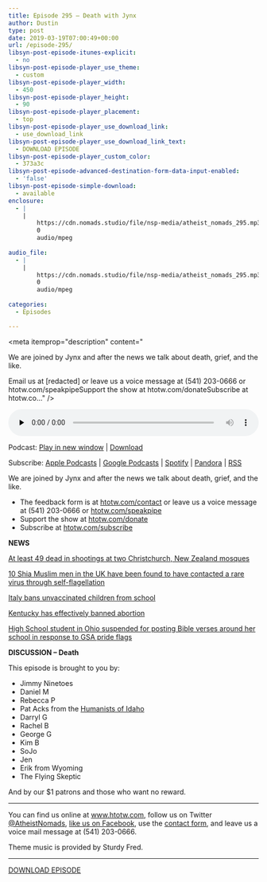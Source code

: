 ```yaml
---
title: Episode 295 – Death with Jynx
author: Dustin
type: post
date: 2019-03-19T07:00:49+00:00
url: /episode-295/
libsyn-post-episode-itunes-explicit:
  - no
libsyn-post-episode-player_use_theme:
  - custom
libsyn-post-episode-player_width:
  - 450
libsyn-post-episode-player_height:
  - 90
libsyn-post-episode-player_placement:
  - top
libsyn-post-episode-player_use_download_link:
  - use_download_link
libsyn-post-episode-player_use_download_link_text:
  - DOWNLOAD EPISODE
libsyn-post-episode-player_custom_color:
  - 373a3c
libsyn-post-episode-advanced-destination-form-data-input-enabled:
  - 'false'
libsyn-post-episode-simple-download:
  - available
enclosure:
  - |
    |
        https://cdn.nomads.studio/file/nsp-media/atheist_nomads_295.mp3
        0
        audio/mpeg
        
audio_file:
  - |
    |
        https://cdn.nomads.studio/file/nsp-media/atheist_nomads_295.mp3
        0
        audio/mpeg
        
categories:
  - Episodes

---
```

<div itemscope itemtype="http://schema.org/AudioObject">
  <meta itemprop="name" content="Episode 295 &#8211; Death with Jynx" />
  
  <meta itemprop="uploadDate" content="2019-03-19T01:00:49-06:00" />
  
  <meta itemprop="encodingFormat" content="audio/mpeg" />
  
  <meta itemprop="description" content="




We are joined by Jynx and after the news we talk about death, grief, and the like.







Email us at [redacted] or leave us a voice message at (541) 203-0666 or htotw.com/speakpipeSupport the show at htotw.com/donateSubscribe at htotw.co..." />
  
  <meta itemprop="contentUrl" content="https://dts.podtrac.com/redirect.mp3/cdn.nomads.studio/file/nsp-media/atheist_nomads_295.mp3" />
  
  <div class="powerpress_player" id="powerpress_player_8558">
    <audio class="wp-audio-shortcode" id="audio-3406-302" preload="none" style="width: 100%;" controls="controls"><source type="audio/mpeg" src="https://dts.podtrac.com/redirect.mp3/cdn.nomads.studio/file/nsp-media/atheist_nomads_295.mp3?_=302" /><a href="https://dts.podtrac.com/redirect.mp3/cdn.nomads.studio/file/nsp-media/atheist_nomads_295.mp3">https://dts.podtrac.com/redirect.mp3/cdn.nomads.studio/file/nsp-media/atheist_nomads_295.mp3</a></audio>
  </div>
</div>

<p class="powerpress_links powerpress_links_mp3">
  Podcast: <a href="https://dts.podtrac.com/redirect.mp3/cdn.nomads.studio/file/nsp-media/atheist_nomads_295.mp3" class="powerpress_link_pinw" target="_blank" title="Play in new window" onclick="return powerpress_pinw('https://htotw.com/?powerpress_pinw=3406-podcast');" rel="nofollow">Play in new window</a> | <a href="https://dts.podtrac.com/redirect.mp3/cdn.nomads.studio/file/nsp-media/atheist_nomads_295.mp3" class="powerpress_link_d" title="Download" rel="nofollow" download="atheist_nomads_295.mp3">Download</a>
</p>

<p class="powerpress_links powerpress_subscribe_links">
  Subscribe: <a href="https://podcasts.apple.com/us/podcast/humanists-take-on-the-world/id530050098?mt=2&ls=1" class="powerpress_link_subscribe powerpress_link_subscribe_itunes" target="_blank" title="Subscribe on Apple Podcasts" rel="nofollow">Apple Podcasts</a> | <a href="https://www.google.com/podcasts?feed=aHR0cDovL2F0aGVpc3Rub21hZHMubGlic3luLmNvbS9yc3M%3D" class="powerpress_link_subscribe powerpress_link_subscribe_googleplay" target="_blank" title="Subscribe on Google Podcasts" rel="nofollow">Google Podcasts</a> | <a href="https://open.spotify.com/show/3LzK2xZGike6Tc1GEMtMbr?si=LieN9SNuTpq96smuaUsH8A" class="powerpress_link_subscribe powerpress_link_subscribe_spotify" target="_blank" title="Subscribe on Spotify" rel="nofollow">Spotify</a> | <a href="https://www.pandora.com/podcast/atheist-nomads/PC:10122?corr=62071012&part=ug" class="powerpress_link_subscribe powerpress_link_subscribe_pandora" target="_blank" title="Subscribe on Pandora" rel="nofollow">Pandora</a> | <a href="https://htotw.com/feed/podcast/" class="powerpress_link_subscribe powerpress_link_subscribe_rss" target="_blank" title="Subscribe via RSS" rel="nofollow">RSS</a>
</p>

We are joined by Jynx and after the news we talk about death, grief, and the like.

<!--more-->

  * The feedback form is at [htotw.com/contact](https://htotw.com/contact) or leave us a voice message at (541) 203-0666 or <a href="https://htotw.com/speakpipe" target="_blank" rel="noopener noreferrer">htotw.com/speakpipe</a>
  * Support the show at <a href="https://htotw.com/donate" target="_blank" rel="noopener noreferrer">htotw.com/donate</a>
  * Subscribe at <a href="https://htotw.com/subscribe" target="_blank" rel="noopener noreferrer">htotw.com/subscribe</a>

**NEWS**

<a href="https://www.cnn.com/2019/03/14/asia/christchurch-mosque-shooting-intl/index.html" target="_blank" rel="noopener noreferrer">At least 49 dead in shootings at two Christchurch, New Zealand mosques</a>

<a href="https://www.apnews.com/cd3b59369e7943ff90de2a8d10b13789" target="_blank" rel="noopener noreferrer">10 Shia Muslim men in the UK have been found to have contacted a rare virus through self-flagellation</a>

<a href="https://www.bbc.com/news/world-europe-47536981" target="_blank" rel="noopener noreferrer">Italy bans unvaccinated children from school</a>

<a href="https://www.aclu.org/blog/reproductive-freedom/abortion/kentucky-just-banned-abortion" target="_blank" rel="noopener noreferrer">Kentucky has effectively banned abortion</a>

<a href="https://www.rawstory.com/2019/03/christians-outraged-ohio-high-schooler-suspended-trying-heal-gay-students-bible-verses/" target="_blank" rel="noopener noreferrer">High School student in Ohio suspended for posting Bible verses around her school in response to GSA pride flags</a>

**DISCUSSION &#8211; Death**

This episode is brought to you by:

  * Jimmy Ninetoes
  * Daniel M
  * Rebecca P
  * Pat Acks from the <a href="https://www.humanistsofidaho.org" target="_blank" rel="noopener noreferrer">Humanists of Idaho</a>
  * Darryl G
  * Rachel B
  * George G
  * Kim B
  * SoJo
  * Jen
  * Erik from Wyoming
  * The Flying Skeptic

And by our $1 patrons and those who want no reward.

<hr class="wp-block-separator" />

You can find us online at <a href="https://www.htotw.com/" target="_blank" rel="noopener noreferrer">www.htotw.com</a>, follow us on Twitter <a href="https://twitter.com/AtheistNomads" target="_blank" rel="noopener noreferrer">@AtheistNomads</a>, <a href="https://htotw.com/facebook" target="_blank" rel="noopener noreferrer">like us on Facebook</a>, use the [contact form](https://htotw.com/contact), and leave us a voice mail message at (541) 203-0666.

Theme music is provided by Sturdy Fred.

<hr class="wp-block-separator" />

<a href="https://dts.podtrac.com/redirect.mp3/cdn.nomads.studio/file/nsp-media/atheist_nomads_295.mp3" target="_blank" rel="noreferrer noopener" aria-label="DOWNLOAD EPISODE (opens in a new tab)">DOWNLOAD EPISODE</a>